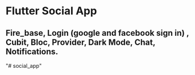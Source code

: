 
# Flutter Social App
## Fire_base, Login (google and facebook sign in) , Cubit, Bloc, Provider, Dark Mode, Chat, Notifications.
"# social_app" 
